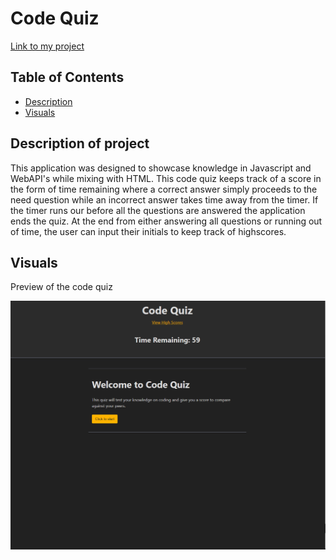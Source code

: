 # Code Quiz

[Link to my project](https://smoke5643.github.io/code-quiz/)

## Table of Contents
- [Description](#description-of-project)
- [Visuals](#visuals)

## Description of project

This application was designed to showcase knowledge in Javascript and WebAPI's while mixing with HTML. This code quiz keeps track of a score in the form of time remaining where a correct answer simply proceeds to the need question while an incorrect answer takes time away from the timer. If the timer runs our before all the questions are answered the application ends the quiz. At the end from either answering all questions or running out of time, the user can input their initials to keep track of highscores.


## Visuals

Preview of the code quiz

![image](assets/images/screenshot.png)